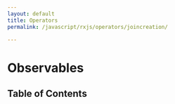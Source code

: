 ```yaml
---
layout: default
title: Operators
permalink: /javascript/rxjs/operators/joincreation/

---
```


# Observables

## Table of Contents
<!-- 

1. [Overview](./overview.md)
2. [Observables](./observables.md)
    1. [Observer](./observer.md)
    2. [Subscription](./subscription.md)
3. [Operators](./operators.md)
4. [Subjects](./subjects.md)
5. [Error handling](./errorHandling.md)
6. [Angular](./angular.md) -->
